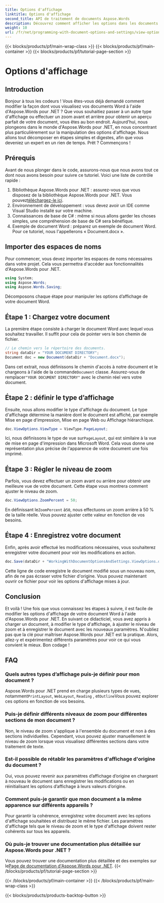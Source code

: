 ```yaml
---
title: Options d'affichage
linktitle: Options d'affichage
second_title: API de traitement de documents Aspose.Words
description: Découvrez comment afficher les options dans les documents Word à l'aide d'Aspose.Words pour .NET. Ce guide décrit la définition des types d'affichage, le réglage des niveaux de zoom et l'enregistrement de votre document.
weight: 10
url: /fr/net/programming-with-document-options-and-settings/view-options/
---
```


{{< blocks/products/pf/main-wrap-class >}}
{{< blocks/products/pf/main-container >}}
{{< blocks/products/pf/tutorial-page-section >}}

# Options d'affichage

## Introduction

Bonjour à tous les codeurs ! Vous êtes-vous déjà demandé comment modifier la façon dont vous visualisez vos documents Word à l'aide d'Aspose.Words pour .NET ? Que vous souhaitiez passer à un autre type d'affichage ou effectuer un zoom avant et arrière pour obtenir un aperçu parfait de votre document, vous êtes au bon endroit. Aujourd'hui, nous plongeons dans le monde d'Aspose.Words pour .NET, en nous concentrant plus particulièrement sur la manipulation des options d'affichage. Nous allons tout décomposer en étapes simples et digestes, afin que vous deveniez un expert en un rien de temps. Prêt ? Commençons !

## Prérequis

Avant de nous plonger dans le code, assurons-nous que nous avons tout ce dont nous avons besoin pour suivre ce tutoriel. Voici une liste de contrôle rapide :

1.  Bibliothèque Aspose.Words pour .NET : assurez-vous que vous disposez de la bibliothèque Aspose.Words pour .NET. Vous pouvez[téléchargez-le ici](https://releases.aspose.com/words/net/).
2. Environnement de développement : vous devez avoir un IDE comme Visual Studio installé sur votre machine.
3. Connaissances de base de C# : même si nous allons garder les choses simples, une compréhension de base de C# sera bénéfique.
4. Exemple de document Word : préparez un exemple de document Word. Pour ce tutoriel, nous l'appellerons « Document.docx ».

## Importer des espaces de noms

Pour commencer, vous devez importer les espaces de noms nécessaires dans votre projet. Cela vous permettra d'accéder aux fonctionnalités d'Aspose.Words pour .NET.

```csharp
using System;
using Aspose.Words;
using Aspose.Words.Saving;
```

Décomposons chaque étape pour manipuler les options d’affichage de votre document Word.

## Étape 1 : Chargez votre document

La première étape consiste à charger le document Word avec lequel vous souhaitez travailler. Il suffit pour cela de pointer vers le bon chemin de fichier.

```csharp
// Le chemin vers le répertoire des documents.
string dataDir = "YOUR DOCUMENT DIRECTORY";
Document doc = new Document(dataDir + "Document.docx");
```

 Dans cet extrait, nous définissons le chemin d'accès à notre document et le chargeons à l'aide de la commande`Document` classe. Assurez-vous de remplacer`"YOUR DOCUMENT DIRECTORY"` avec le chemin réel vers votre document.

## Étape 2 : définir le type d’affichage

Ensuite, nous allons modifier le type d'affichage du document. Le type d'affichage détermine la manière dont le document est affiché, par exemple Mise en page d'impression, Mise en page Web ou Affichage hiérarchique.

```csharp
doc.ViewOptions.ViewType = ViewType.PageLayout;
```

 Ici, nous définissons le type de vue sur`PageLayout`, qui est similaire à la vue de mise en page d'impression dans Microsoft Word. Cela vous donne une représentation plus précise de l'apparence de votre document une fois imprimé.

## Étape 3 : Régler le niveau de zoom

Parfois, vous devez effectuer un zoom avant ou arrière pour obtenir une meilleure vue de votre document. Cette étape vous montrera comment ajuster le niveau de zoom.

```csharp
doc.ViewOptions.ZoomPercent = 50;
```

 En définissant le`ZoomPercent` à`50`, nous effectuons un zoom arrière à 50 % de la taille réelle. Vous pouvez ajuster cette valeur en fonction de vos besoins.

## Étape 4 : Enregistrez votre document

Enfin, après avoir effectué les modifications nécessaires, vous souhaiterez enregistrer votre document pour voir les modifications en action.

```csharp
doc.Save(dataDir + "WorkingWithDocumentOptionsAndSettings.ViewOptions.docx");
```

Cette ligne de code enregistre le document modifié sous un nouveau nom, afin de ne pas écraser votre fichier d'origine. Vous pouvez maintenant ouvrir ce fichier pour voir les options d'affichage mises à jour.

## Conclusion

Et voilà ! Une fois que vous connaissez les étapes à suivre, il est facile de modifier les options d'affichage de votre document Word à l'aide d'Aspose.Words pour .NET. En suivant ce didacticiel, vous avez appris à charger un document, à modifier le type d'affichage, à ajuster le niveau de zoom et à enregistrer le document avec les nouveaux paramètres. N'oubliez pas que la clé pour maîtriser Aspose.Words pour .NET est la pratique. Alors, allez-y et expérimentez différents paramètres pour voir ce qui vous convient le mieux. Bon codage !

## FAQ

### Quels autres types d’affichage puis-je définir pour mon document ?

 Aspose.Words pour .NET prend en charge plusieurs types de vues, notamment`PrintLayout`, `WebLayout`, `Reading` , et`Outline`Vous pouvez explorer ces options en fonction de vos besoins.

### Puis-je définir différents niveaux de zoom pour différentes sections de mon document ?

Non, le niveau de zoom s'applique à l'ensemble du document et non à des sections individuelles. Cependant, vous pouvez ajuster manuellement le niveau de zoom lorsque vous visualisez différentes sections dans votre traitement de texte.

### Est-il possible de rétablir les paramètres d'affichage d'origine du document ?

Oui, vous pouvez revenir aux paramètres d’affichage d’origine en chargeant à nouveau le document sans enregistrer les modifications ou en réinitialisant les options d’affichage à leurs valeurs d’origine.

### Comment puis-je garantir que mon document a la même apparence sur différents appareils ?

Pour garantir la cohérence, enregistrez votre document avec les options d'affichage souhaitées et distribuez le même fichier. Les paramètres d'affichage tels que le niveau de zoom et le type d'affichage doivent rester cohérents sur tous les appareils.

### Où puis-je trouver une documentation plus détaillée sur Aspose.Words pour .NET ?

 Vous pouvez trouver une documentation plus détaillée et des exemples sur le[Page de documentation d'Aspose.Words pour .NET](https://reference.aspose.com/words/net/).
{{< /blocks/products/pf/tutorial-page-section >}}

{{< /blocks/products/pf/main-container >}}
{{< /blocks/products/pf/main-wrap-class >}}

{{< blocks/products/products-backtop-button >}}
